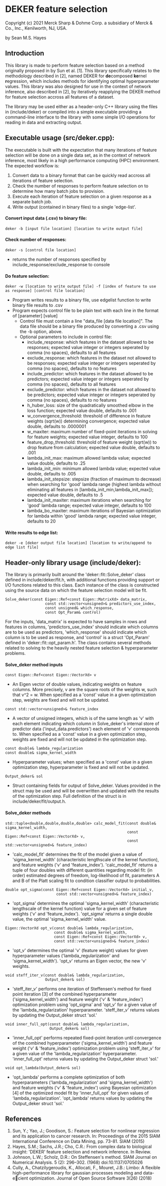 # DEKER feature selection
Copyright (c) 2021 Merck Sharp & Dohme Corp. a subsidiary of Merck & Co., Inc., Kenilworth, NJ, USA.

by Sean M.S. Hayes

## Introduction
This library is made to perform feature selection based on a method originally proposed in by Sun et al. [1]. This library specifically relates to the methodology described in [2], named DEKER for **de**composed **ke**rnel **r**egression, which includes methods for identifying optimal hyperparameter values. This library was also designed for use in the context of network inference, also described in [2], by iteratively reapplying the DEKER method for feature selection accross all features of a dataset. 

The library may be used either as a header-only C++ library using the files in (include/deker) or compiled into a simple executable providing a command-line interface to the library with some simple I/O operations for reading in data and extracting output.

## Executable usage (src/deker.cpp):
The executable is built with the expectation that many iterations of feature selection will be done on a single data set, as in the context of network inference, most likely in a high performance computing (HPC) environment. The expected workflow is: 
1. Convert data to a binary format that can be quickly read accross all iterations of feature selection.
2. Check the number of responses to perform feature selection on to determine how many batch jobs to provision.
3. Execute each iteration of feature selection on a given response as a separate batch job.
4. Write output (contained in binary files) to a single 'edge-list'.
#### Convert input data (.csv) to binary file:
``` 
deker -b [input file location] [location to write output file]
```
#### Check number of responses:
```
deker -s [control file location]
```
* returns the number of responses specified by include_response/exclude_response to console
#### Do feature selection:
```
deker -w [location to write output file] -f [index of feature to use as response] [control file location]
```
* Program writes results to a binary file, use edgelist function to write binary file results to .csv
* Program expects control file to be plain text with each line in the format of [parameter] [value]
  * Control file must contain a line "data_file [data file location]". The data file should be a binary file produced by converting a .csv using the -b option, above. 
  * Optional parameters to include in control file: 
    * include_response: which features in the dataset allowed to be responses; expected value integer or integers seperated by comma (no spaces), defaults to all features
    * exclude_response: which features in the dataset not allowed to be responses; expected value integer or integers seperated by comma (no spaces), defaults to no features
    * include_predictor: which features in the dataset allowed to be predictors; expected value integer or integers seperated by comma (no spaces), defaults to all features
    * exclude_predictor: which features in the dataset not allowed to be predictors; expected value integer or integers seperated by comma (no spaces), defaults to no features
    * h_huber_loss: size of the quadratically smoothed elbow in the loss function; expected value double, defaults to .001
    * w_convergence_threshold: threshold of difference in feature weights (sqrt(w)) determining convergence; expected value double, defaults to .0000001
    * w_maxiter: maximum number of fixed-point iterations in solving for feature weights; expected value integer, defaults to 100
    * feature_drop_threshold: threshold of feature weight (sqrt(w)) to drop feature from calculation; expected value double, defaults to .001
    * lambda_init_max: maximum allowed lambda value; expected value double, defaults to .25
    * lambda_init_min: minimum allowed lambda value; expected value double, defaults to .005
    * lambda_init_stepsize: stepsize (fraction of maximum to decrease) when searching for 'good' lambda range (highest lambda without eliminating all features in [lambda_init_min,lambda_init_max]); expected value double, defaults to .5
    * lambda_init_maxiter: maximum iterations when searching for 'good' lambda range; expected value integer, defaults to 100
    * lambda_bo_maxiter: maximum iterations of Bayesian optimization for lambda within 'good' lambda range; expected value integer, defaults to 20
    
#### Write results to edge list:
```
deker -e [deker output file location] [location to write/append to edge list file]
```
## Header-only library usage (include/deker):

The library is primarily built around the 'deker::fit::Solve_deker' class defined in include/deker/fit.h, with additional functions providing support or I/O functions related to this class. Each instance of the class is constructed using the source data on which the feature selection model will be fit.
```
Solve_deker(const Eigen::Ref<const Eigen::MatrixXd> data_matrix,
                  const std::vector<unsigned>& predictors_use_index,
                  const unsigned& which_response,
                  const Opt_Param& control)
```
For the inputs, 'data_matrix' is expected to have samples in rows and features in columns, 'predictors_use_index' should indicate which columns are to be used as predictors, 'which_response' should indicate which column is to be used as response, and 'control' is a struct 'Opt_Param' defined in 'deker::fit::opt_param.h'. The class contains several methods related to solving to the heavily nested feature selection & hyperparameter problems.

#### Solve_deker method inputs
```
const Eigen::Ref<const Eigen::VectorXd> v
```
* An Eigen vector of double values, indicating weights on feature columns. More precisely, v are the square roots of the weights w, such that v^2 = w. When specified as a 'const' value in a given optimization step, weights are fixed and will not be updated.  
```
const std::vector<unsigned>& feature_index
```
* A vector of unsigned integers, which is of the same length as 'v' with each element indicating which column in Solve_deker's internal store of predictor data ('input_data.predictors') each element of 'v' corresponds to. When specified as a 'const' value in a given optimization step, weights are fixed and will not be updated in the optimization step. 
```
const double& lambda_regularization
const double& sigma_kernel_width
```
* Hyperparameter values; when specified as a 'const' value in a given optimization step, hyperparameter is fixed and will not be updated.
```
Output_deker& sol
```
* Struct containing fields for output of Solve_deker. Values provided in the struct may be used and will be overwritten and updated with the results of the optimization step. Full definition of the struct is in include/deker/fit/output.h. 

#### Solve_deker methods
```
std::tuple<double,double,double,double> calc_model_fit(const double& sigma_kernel_width,
                                                       const Eigen::Ref<const Eigen::VectorXd> v,
                                                       const std::vector<unsigned>& feature_index)
```
* 'calc_model_fit' determines the fit of the model given a value of 'sigma_kernel_width' (characteristic lengthscale of the kernel function), and feature weights ('v' and 'feature_index'). 'calc_model_fit' returns a tuple of four doubles with different quantities regarding model fit: (in order) estimated degrees of freedom, log-likelihood of fit, parameters A and B of the Platt scaling fit to condition classifier output to probabilities.
```
double opt_sigma(const Eigen::Ref<const Eigen::VectorXd> initial_v,
                       const std::vector<unsigned>& feature_index)
```
* 'opt_sigma' determines the optimal 'sigma_kernel_width' (characteristic lengthscale of the kernel function) value for a given set of feature weights ('v' and 'feature_index'). 'opt_sigma' returns a single double value, the optimal 'sigma_kernel_width' value. 
```
Eigen::VectorXd opt_v(const double& lambda_regularization,
                      const double& sigma_kernel_width,
                      const Eigen::Ref<const Eigen::VectorXd> v, 
                      const std::vector<unsigned>& feature_index)
```
* 'opt_v' determines the optimal 'v' (feature weight) values for given hyperparameter values ('lambda_regularization' and 'sigma_kernel_width'). 'opt_v' returns an Eigen vector, the new 'v' weights. 
```
void steff_iter_v(const double& lambda_regularization,
                  Output_deker& sol)
```
* 'steff_iter_v' performs one iteration of Steffensen's method for fixed point iteration [3] of the combined hyperparameter ('sigma_kernel_width') and feature weight ('v' & 'feature_index') optimization problem using 'opt_sigma' and 'opt_v' for a given value of the 'lambda_regularization' hyperparameter. 'steff_iter_v' returns values by updating the Output_deker struct 'sol.'
```
void inner_full_opt(const double& lambda_regularization,
                    Output_deker& sol)
```
* 'inner_full_opt' performs repeated fixed-point iteration until convergence of the combined hyperparameter ('sigma_kernel_width') and feature weight ('v' & 'feature_index') optimization problem using 'steff_iter_v' for a given value of the 'lambda_regularization' hyperparameter. 'inner_full_opt' returns values by updating the Output_deker struct 'sol.'
```
void opt_lambda(Output_deker& sol)
```
* 'opt_lambda' performs a complete optimization of both hyperparameters ('lambda_regularization' and 'sigma_kernel_width') and feature weights ('v' & 'feature_index') using Bayesian optimization [4] of the optimized model fit by 'inner_full_opt' for given values of 'lambda_regularization'. 'opt_lambda' returns values by updating the Output_deker struct 'sol.'

## References
1. Sun, Y.; Yao, J.; Goodison, S.: Feature selection for nonlinear regression and its application to cancer research. In: Proceedings of the 2015 SIAM International Conference on Data Mining, pp. 73-81. SIAM (2015)
2. Hayes, S.M.; Sachs, J.R.; Cho, C.R.: From complex data to biological insight: 'DEKER' feature selection and network inference. In Review. 
3. Johnson, L.W.; Scholz, D.R.: On Steffensen's method. SIAM Journal on Numerical Analysis. 5 (2): 296–302. (1968) doi:10.1137/0705026
4. Cully, A., Chatzilygeroudis, K., Allocati, F., Mouret, J.B.: Limbo: A flexible high-performance library for gaussian processes modeling and data-ecient optimization. Journal of Open Source Software 3(26) (2018)
